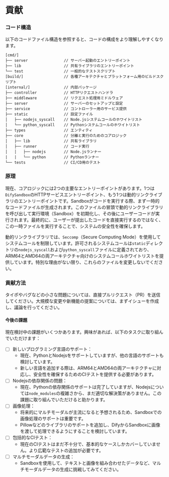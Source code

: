 # 貢献

### コード構造
以下のコードファイル構造を参照すると、コードの構成をより理解しやすくなります。
```
[cmd/]
├── server                // サーバー起動のエントリーポイント
├── lib                   // 共有ライブラリのエントリーポイント
└── test                  // 一般的なテストスクリプト
[build/]                  // 各種アーキテクチャとプラットフォーム用のビルドスクリプト
[internal/]               // 内部パッケージ
├── controller            // HTTPリクエストハンドラ
├── middleware            // リクエスト処理用ミドルウェア
├── server                // サーバーのセットアップと設定
├── service               // コントローラー用のサービス提供
├── static                // 設定ファイル
│   ├── nodejs_syscall    // Node.jsシステムコールのホワイトリスト
│   └── python_syscall    // Pythonシステムコールのホワイトリスト
├── types                 // エンティティ
├── core                  // 分離と実行のためのコアロジック
│   ├── lib               // 共有ライブラリ
│   ├── runner            // コード実行
│   │   ├── nodejs        // Node.jsランナー
|   |   └── python        // Pythonランナー
└── tests                 // CI/CD用のテスト
```

### 原理
現在、コアロジックには2つの主要なエントリーポイントがあります。1つは`DifySandbox`のHTTPサービスエントリーポイント、もう1つは動的リンクライブラリのエントリーポイントです。Sandboxがコードを実行する際、まず一時的なコードファイルが生成されます。このファイルの冒頭で動的リンクライブラリを呼び出して実行環境（Sandbox）を初期化し、その後にユーザーコードが実行されます。最終的に、ユーザーが提出したコードを直接実行するのではなく、この一時ファイルを実行することで、システムの安全性を確保します。

動的リンクライブラリでは、`Seccomp`（Secure Computing Mode）を使用してシステムコールを制限しています。許可されるシステムコールは`static`ディレクトリの`nodejs_syscall`および`python_syscall`ファイルに定義されており、ARM64とAMD64の両アーキテクチャ向けのシステムコールホワイトリストを提供しています。特別な理由がない限り、これらのファイルを変更しないでください。

### 貢献方法
タイポやバグなどの小さな問題については、直接プルリクエスト（PR）を送信してください。大規模な変更や新機能の提案については、まずイシューを作成し、議論を行ってください。

#### 今後の課題
現在検討中の課題がいくつかあります。興味があれば、以下のタスクに取り組んでいただけます：
- [ ] 新しいプログラミング言語のサポート：
    - 現在、PythonとNodejsをサポートしていますが、他の言語のサポートも検討しています。
    - 新しい言語を追加する際は、ARM64とAMD64の両アーキテクチャに対応し、安全性を確保するためのCIテストを提供する必要があります。
- [ ] Nodejsの依存関係の問題：
    - 現在、Pythonの依存関係のサポートは完了していますが、Nodejsについては`node_modules`の複雑さから、まだ適切な解決策がありません。この課題に取り組んでいただけると助かります。
- [ ] 画像処理：
    - 将来的にマルチモーダルが主流になると予想されるため、Sandboxでの画像処理のサポートは重要です。
    - Pillowなどのライブラリのサポートを追加し、DifyからSandboxに画像を渡して処理できるようにすることを検討しています。
- [ ] 包括的なCIテスト：
    - 現在のCIテストはまだ不十分で、基本的なケースしかカバーしていません。より広範なテストの追加が必要です。
- [ ] マルチモーダルデータの生成：
    - Sandboxを使用して、テキストと画像を組み合わせたデータなど、マルチモーダルデータの生成に挑戦してみてください。